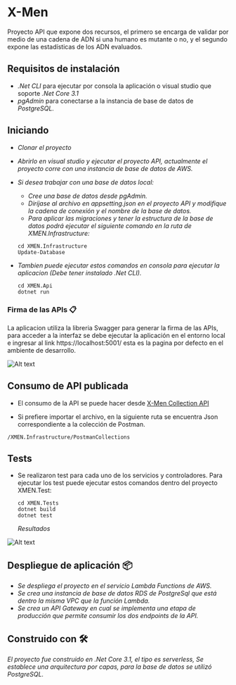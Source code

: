 # X-Men

Proyecto API que expone dos recursos, el primero se encarga de validar por medio de una cadena de ADN si una humano es mutante o no, y el segundo expone las estadísticas de los ADN evaluados.

## Requisitos de instalación

- _.Net CLI_ para ejecutar por consola la aplicación o visual studio que soporte _.Net Core 3.1_
- _pgAdmin_ para conectarse a la instancia de base de datos de _PostgreSQL._

## Iniciando

- _Clonar el proyecto_
- _Abrirlo en visual studio y ejecutar el proyecto API, actualmente el proyecto corre con una instancia de base de datos de AWS._

- _Si desea trabajar con una base de datos local:_
  - _Cree una base de datos desde pgAdmin._
  - _Diríjase al archivo en appsetting.json en el proyecto API y modifique la cadena de conexión y el nombre de la base de datos._
  - _Para aplicar las migraciones y tener la estructura de la base de datos podrá ejecutar el siguiente comando en la ruta de XMEN.Infrastructure:_


  ```
  cd XMEN.Infrastructure
  Update-Database
  ```

- _Tambien puede ejecutar estos comandos en consola para ejecutar la aplicacion (Debe tener instalado .Net CLI)._

  ```
  cd XMEN.Api
  dotnet run
  ```

### Firma de las APIs 📋

La aplicacion utiliza la libreria Swagger para generar la firma de las APIs, para acceder a la interfaz se debe ejecutar la aplicación en el entorno local e ingresar al link https://localhost:5001/ esta es la pagina por defecto en el ambiente de desarrollo.

![Alt text](https://readme-resources.s3.amazonaws.com/swagger.PNG?raw=true "Optional Title")



## Consumo de API publicada

- El consumo de la API se puede hacer desde [X-Men Collection API](https://www.postman.com/satellite-meteorologist-93675466/workspace/x-men-collection/overview)

- Si prefiere importar el archivo, en la siguiente ruta se encuentra Json correspondiente a la colección de Postman.

```
/XMEN.Infrastructure/PostmanCollections
```

## Tests


- Se realizaron test para cada uno de los servicios y controladores.
Para ejecutar los test puede ejecutar estos comandos dentro del proyecto XMEN.Test:


  ```
  cd XMEN.Tests
  dotnet build
  dotnet test
  ```
  
  _Resultados_

![Alt text](https://readme-resources.s3.amazonaws.com/test.jpeg?raw=true "Optional Title")



## Despliegue de aplicación 📦

- _Se despliega el proyecto en el servicio Lambda Functions de AWS._
- _Se crea una instancia de base de datos RDS de PostgreSql que está dentro la misma VPC que la función Lambda._
- _Se crea un API Gateway en cual se implementa una etapa de producción que permite consumir los dos endpoints de la API._

## Construido con 🛠️

_El proyecto fue construido en .Net Core 3.1, el tipo es serverless, Se establece una arquitectura por capas, para la base de datos se utilizó PostgreSQL._

